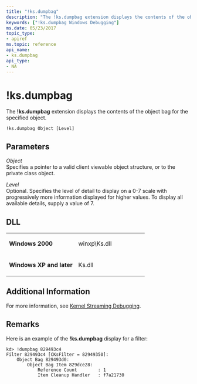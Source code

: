 ```yaml
---
title: "!ks.dumpbag"
description: "The !ks.dumpbag extension displays the contents of the object bag for the specified object."
keywords: ["!ks.dumpbag Windows Debugging"]
ms.date: 05/23/2017
topic_type:
- apiref
ms.topic: reference
api_name:
- ks.dumpbag
api_type:
- NA
---
```


# !ks.dumpbag


The **!ks.dumpbag** extension displays the contents of the object bag for the specified object.

```dbgcmd
!ks.dumpbag Object [Level]  
```

## Parameters


<span id="_______Object______"></span><span id="_______object______"></span><span id="_______OBJECT______"></span> *Object*   
Specifies a pointer to a valid client viewable object structure, or to the private class object.

<span id="_______Level______"></span><span id="_______level______"></span><span id="_______LEVEL______"></span> *Level*   
Optional. Specifies the level of detail to display on a 0-7 scale with progressively more information displayed for higher values. To display all available details, supply a value of 7.

## DLL

<table>
<colgroup>
<col width="50%" />
<col width="50%" />
</colgroup>
<tbody>
<tr class="odd">
<td align="left"><p><strong>Windows 2000</strong></p></td>
<td align="left"><p>winxp\Ks.dll</p></td>
</tr>
<tr class="even">
<td align="left"><p><strong>Windows XP and later</strong></p></td>
<td align="left"><p>Ks.dll</p></td>
</tr>
</tbody>
</table>

 

## Additional Information

For more information, see [Kernel Streaming Debugging](../debugger/kernel-streaming-debugging.md).

## Remarks

Here is an example of the **!ks.dumpbag** display for a filter:

```dbgcmd
kd> !dumpbag 829493c4
Filter 829493c4 [CKsFilter = 82949350]:
    Object Bag 829493d0:
        Object Bag Item 829dce28:
            Reference Count        : 1
            Item Cleanup Handler   : f7a21730
```

